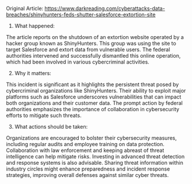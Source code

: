 Original Article: https://www.darkreading.com/cyberattacks-data-breaches/shinyhunters-feds-shutter-salesforce-extortion-site

1) What happened:

The article reports on the shutdown of an extortion website operated by a hacker group known as ShinyHunters. This group was using the site to target Salesforce and extort data from vulnerable users. The federal authorities intervened and successfully dismantled this online operation, which had been involved in various cybercriminal activities.

2) Why it matters:

This incident is significant as it highlights the persistent threat posed by cybercriminal organizations like ShinyHunters. Their ability to exploit major platforms such as Salesforce underscores vulnerabilities that can impact both organizations and their customer data. The prompt action by federal authorities emphasizes the importance of collaboration in cybersecurity efforts to mitigate such threats.

3) What actions should be taken:

Organizations are encouraged to bolster their cybersecurity measures, including regular audits and employee training on data protection. Collaboration with law enforcement and keeping abreast of threat intelligence can help mitigate risks. Investing in advanced threat detection and response systems is also advisable. Sharing threat information within industry circles might enhance preparedness and incident response strategies, improving overall defenses against similar cyber threats.